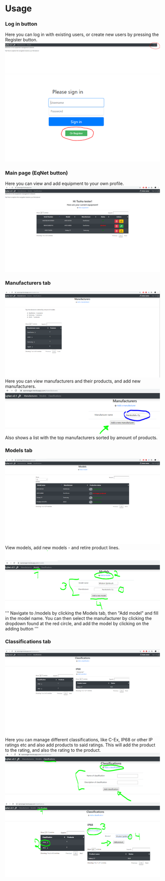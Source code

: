 # Usage

### Log in button
Here you can log in with existing users, or create new users by pressing the Register button.
![LoginBtn](https://github.com/EssKayz/CertificateManager/blob/master/Documentation/Images/LoginLocation.PNG)
![RegisterBtn](https://github.com/EssKayz/CertificateManager/blob/master/Documentation/Images/RegisterButton.PNG)

### Main page (EqNet button)
Here you can view and add equipment to your own profile.
![MainPageView](https://github.com/EssKayz/CertificateManager/blob/master/Documentation/Images/homepage.PNG)

### Manufacturers tab
![ManufacturersView](https://github.com/EssKayz/CertificateManager/blob/master/Documentation/Images/manufacturers.PNG)
Here you can view manufacturers and their products, and add new manufacturers.
![ManufacturersAdding](https://github.com/EssKayz/CertificateManager/blob/master/Documentation/Images/addmanuf.PNG)
Also shows a list with the top manufacturers sorted by amount of products.

### Models tab
![ModelsView](https://github.com/EssKayz/CertificateManager/blob/master/Documentation/Images/models.PNG)
View models, add new models - and retire product lines.
![ModelsAdding](https://github.com/EssKayz/CertificateManager/blob/master/Documentation/Images/addmodel.PNG)
''' Navigate to /models by clicking the Models tab, then "Add model" and fill in the model name.
You can then select the manufacturer by clicking the dropdown found at the red circle, and add the model by clicking on the adding button '''


### Classifications tab
![ClassificationView](https://github.com/EssKayz/CertificateManager/blob/master/Documentation/Images/classifications.PNG)
Here you can manage different classifications, like C-Ex, IP68 or other IP ratings etc
and also add products to said ratings. This will add the product to the rating, and also the rating to the product.
![ClassifAdding](https://github.com/EssKayz/CertificateManager/blob/master/Documentation/Images/addclassif.PNG)
![AddProdClassif](https://github.com/EssKayz/CertificateManager/blob/master/Documentation/Images/addprodtoclassif.PNG)


